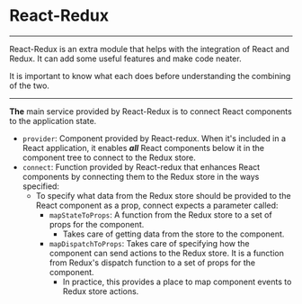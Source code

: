 
# React-Redux

---

React-Redux is an extra module that helps with the integration of React and Redux. It can add some useful features and make code neater.

It is important to know what each does before understanding the combining of the two.

---

__The__ main service provided by React-Redux is to connect React components to the application state.

- `provider`: Component provided by React-redux. When it's included in a React application, it enables ___all___ React components below it in the component tree to connect to the Redux store.
- `connect`: Function provided by React-redux that enhances React components by connecting them to the Redux store in the ways specified:
  - To specify what data from the Redux store should be provided to the React component as a prop, connect expects a parameter called:
    - `mapStateToProps`: A function from the Redux store to a set of props for the component.
      - Takes care of getting data from the store to the component.
    - `mapDispatchToProps`: Takes care of specifying how the component can send actions to the Redux store. It is a function from Redux's dispatch function to a set of props for the component.
      - In practice, this provides a place to map component events to Redux store actions.
